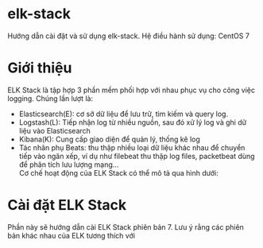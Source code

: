 # elk-stack
Hướng dẫn cài đặt và sử dụng elk-stack. 
Hệ điều hành sử dụng: CentOS 7
# Giới thiệu
ELK Stack là tập hợp 3 phần mềm phối hợp với nhau phục vụ cho công việc logging. Chúng lần lượt là:  
- Elasticsearch(E): cơ sở dữ liệu để lưu trữ, tìm kiếm và query log.  
- Logstash(L): Tiếp nhận log từ nhiều nguồn, sau đó xử lý log và ghi dữ liệu vào Elasticsearch  
- Kibana(K): Cung cấp giao diện để quản lý, thống kê log  
- Tác nhân phụ Beats: thu thập nhiều loại dữ liệu khác nhau để chuyển tiếp vào ngăn xếp, ví dụ như filebeat thu thập log files, packetbeat dùng để phân tích lưu lượng mạng…  
Cơ chế hoạt động của ELK Stack có thể mô tả qua hình dưới:

# Cài đặt ELK Stack
Phần này sẽ hướng dẫn cài ELK Stack phiên bản 7. Lưu ý rằng các phiên bản khác nhau của ELK tương thích với
